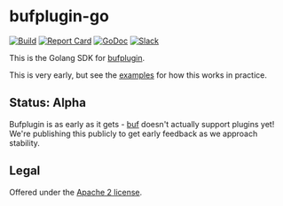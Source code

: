 bufplugin-go
==============

[![Build](https://github.com/bufbuild/bufplugin-go/actions/workflows/ci.yaml/badge.svg?branch=main)](https://github.com/bufbuild/bufplugin-go/actions/workflows/ci.yaml)
[![Report Card](https://goreportcard.com/badge/github.com/bufbuild/bufplugin-go)](https://goreportcard.com/report/github.com/bufbuild/bufplugin-go)
[![GoDoc](https://pkg.go.dev/badge/github.com/bufbuild/bufplugin-go.svg)](https://pkg.go.dev/github.com/bufbuild/bufplugin-go)
[![Slack](https://img.shields.io/badge/slack-buf-%23e01563)](https://buf.build/links/slack)

This is the Golang SDK for [bufplugin](https://github.com/bufbuild/bufplugin-proto).

This is very early, but see the [examples](internal/examples) for how this works in practice.

## Status: Alpha

Bufplugin is as early as it gets - [buf](https://github.com/bufbuild/buf) doesn't actually support
plugins yet! We're publishing this publicly to get early feedback as we approach stability.

## Legal

Offered under the [Apache 2 license](https://github.com/bufbuild/bufplugin-go/blob/main/LICENSE).

